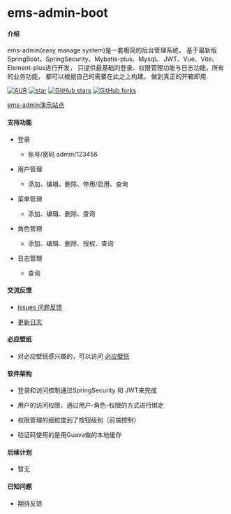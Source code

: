 # ems-admin-boot

#### 介绍
ems-admin(easy manage system)是一套极简的后台管理系统，
基于最新版SpringBoot、SpringSecurity、Mybatis-plus、Mysql、
JWT、Vue、Vite、Element-plus进行开发，
只提供最基础的登录、权限管理功能与日志功能，所有的业务功能，
都可以根据自己的需要在此之上构建。
做到真正的开箱即用.


[![AUR](https://img.shields.io/badge/license-Apache%20License%202.0-blue.svg)](https://github.com/ems-admin/ems-vue3/blob/master/LICENSE)
[![star](https://gitee.com/ems-admin/ems-vue3/badge/star.svg?theme=white)](https://gitee.com/ems-admin/ems-vue3)
[![GitHub stars](https://img.shields.io/github/stars/ems-admin/ems-vue3.svg?style=social&label=Stars)](https://github.com/ems-admin/ems-vue3)
[![GitHub forks](https://img.shields.io/github/forks/ems-admin/ems-vue3.svg?style=social&label=Fork)](https://github.com/ems-admin/ems-vue3)

[ems-admin演示站点](http://ems.fullpx.com/)

#### 支持功能

-  登录
   - 账号/密码 admin/123456

   
-  用户管理
   - 添加、编辑、删除、停用/启用、查询
   
   
-  菜单管理
   - 添加、编辑、删除、查询

   
-  角色管理
   - 添加、编辑、删除、授权、查询

   
-  日志管理
   - 查询


#### 交流反馈


- [issues 问题反馈](https://github.com/ems-admin/ems-vue2/issues)


- [更新日志](CHANGELOG.md)


#### 必应壁纸

- 对必应壁纸感兴趣的，可以访问 [必应壁纸](https://bing.fullpx.com)


#### 软件架构

- 登录和访问控制通过SpringSecurity 和 JWT来完成


- 用户的访问权限，通过用户-角色-权限的方式进行绑定


- 权限管理的细粒度到了按钮级别（前端控制）


- 验证码使用的是用Guava做的本地缓存


#### 后续计划

- 暂无


#### 已知问题

- 期待反馈



